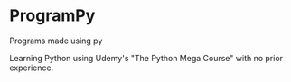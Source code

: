 # ProgramPy
Programs made using py

Learning Python using Udemy's "The Python Mega Course" with no prior experience.

